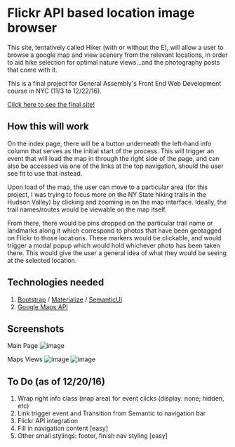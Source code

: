 # Flickr API based location image browser

This site, tentatively called Hiker (with or without the E), will allow a user to browse a google map and view scenery from the relevant locations, in order to aid hike selection for optimal nature views...and the photography posts that come with it.

This is a final project for General Assembly's Front End Web Development course in NYC (11/3 to 12/22/16). 

[ Click here to see the final site! ](https://stephanieobed.github.io/finalProject/index.html)

## How this will work

On the index page, there will be a button underneath the left-hand info column that serves as the initial start of the process. This will trigger an event that will load the map in through the right side of the page, and can also be accessed via one of the links at the top navigation, should the user see fit to use that instead. 

Upon load of the map, the user can move to a particular area (for this project, I was trying to focus more on the NY State hiking trails in the Hudson Valley) by clicking and zooming in on the map interface. Ideally, the trail names/routes would be viewable on the map itself. 

From there, there would be pins dropped on the particular trail name or landmarks along it which correspond to photos that have been geotagged on Flickr to those locations. These markers would be clickable, and would trigger a modal popup which would hold whichever photo has been taken there. This would give the user a general idea of what they would be seeing at the selected location.


## Technologies needed

1. [Bootstrap](http://getbootstrap.com/) / [Materialize](http://materializecss.com/) / [SemanticUI](http://semantic-ui.com/)
2. [Google Maps API](https://developers.google.com/maps/documentation/javascript/examples/map-simple)

## Screenshots
Main Page
![image](http://i.imgur.com/NZWgFNU.jpg)

Maps Views
![image](http://i.imgur.com/yAj356f.jpg)
![image](http://i.imgur.com/kMhqPXt.png)

## To Do (as of 12/20/16)
1. Wrap right info class (map area) for event clicks (display: none; hidden, etc)
2. Link trigger event and Transition from Semantic to navigation bar
3. Flickr API integration
4. Fill in navigation content [easy] 
4. Other small stylings: footer, finish nav styling [easy]

